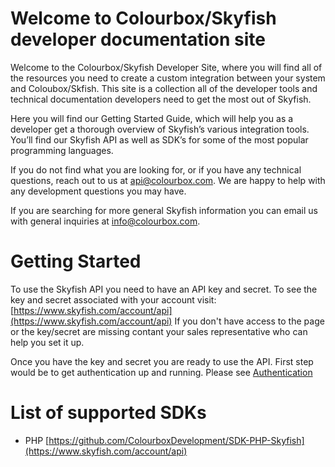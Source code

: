 # Welcome to Colourbox/Skyfish developer documentation site

Welcome to the Colourbox/Skyfish Developer Site, where you will find all of the resources you need to create a custom integration between your system and Coloubox/Skfish. This site is a collection all of the developer tools and technical documentation developers need to get the most out of Skyfish.

Here you will find our Getting Started Guide, which will help you as a developer get a thorough overview of Skyfish’s various integration tools. You’ll find our Skyfish API as well as SDK’s for some of the most popular programming languages.

If you do not find what you are looking for, or if you have any technical questions, reach out to us at api@colourbox.com. We are happy to help with any development questions you may have.

If you are searching for more general Skyfish information you can email us with general inquiries at info@colourbox.com.

# Getting Started
To use the Skyfish API you need to have an API key and secret. To see the key and secret associated with your account visit: [https://www.skyfish.com/account/api](https://www.skyfish.com/account/api)
If you don't have access to the page or the key/secret are  missing contant your sales representative who can help you set it up. 

Once you have the key and secret you are ready to use the API. First step would be to get authentication up and running. Please see [Authentication](/authentication)

# List of supported SDKs
- PHP [https://github.com/ColourboxDevelopment/SDK-PHP-Skyfish](https://www.skyfish.com/account/api)

